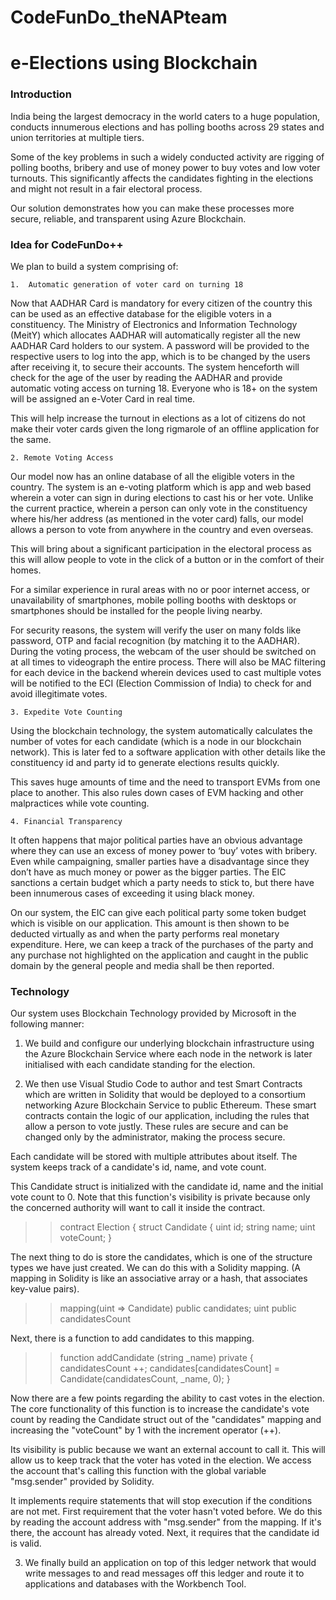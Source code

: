 # CodeFunDo_theNAPteam
# e-Elections using Blockchain

### Introduction 

India being the largest democracy in the world caters to a huge population, conducts innumerous elections and has polling booths across 29 states and union territories at multiple tiers. 

Some of the key problems in such a widely conducted activity are rigging of polling booths, bribery and use of money power to buy votes and low voter turnouts. This significantly affects the candidates fighting in the elections and might not result in a fair electoral process.   

Our solution demonstrates how you can make these processes more secure, reliable, and transparent using Azure Blockchain.

### Idea for CodeFunDo++

We plan to build a system comprising of: 

    1.  Automatic generation of voter card on turning 18

Now that AADHAR Card is mandatory for every citizen of the country this can be used as an effective database for the eligible voters in a constituency. The Ministry of Electronics and Information Technology (MeitY) which allocates AADHAR will automatically register all the new AADHAR Card holders to our system. A password will be provided to the respective users to log into the app, which is to be changed by the users after receiving it, to secure their accounts. The system henceforth will check for the age of the user by reading the AADHAR and provide automatic voting access on turning 18. Everyone who is 18+ on the system will be assigned an e-Voter Card in real time. 

This will help increase the turnout in elections as a lot of citizens do not make their voter cards given the long rigmarole of an offline application for the same. 

    2. Remote Voting Access

Our model now has an online database of all the eligible voters in the country. The system is an e-voting platform which is app and web based wherein a voter can sign in during elections to cast his or her vote. Unlike the current practice, wherein a person can only vote in the constituency where his/her address (as mentioned in the voter card) falls, our model allows a person to vote from anywhere in the country and even overseas. 

This will bring about a significant participation in the electoral process as this will allow people to vote in the click of a button or in the comfort of their homes. 

For a similar experience in rural areas with no or poor internet access, or unavailability of smartphones, mobile polling booths with desktops or smartphones should be installed for the people living nearby. 

For security reasons, the system will verify the user on many folds like password, OTP and facial recognition (by matching it to the AADHAR). During the voting process, the webcam of the user should be switched on at all times to videograph the entire process. There will also be MAC filtering for each device in the backend wherein devices used to cast multiple votes will be notified to the ECI (Election Commission of India) to check for and avoid illegitimate votes. 

    3. Expedite Vote Counting

Using the blockchain technology, the system automatically calculates the number of votes for each candidate (which is a node in our blockchain network). This is later fed to a software application with other details like the constituency id and party id to generate elections results quickly. 

This saves huge amounts of time and the need to transport EVMs from one place to another. This also rules down cases of EVM hacking and other malpractices while vote counting. 

    4. Financial Transparency

It often happens that major political parties have an obvious advantage where they can use an excess of money power to ‘buy’ votes with bribery. Even while campaigning, smaller parties have a disadvantage since they don’t have as much money or power as the bigger parties. The EIC sanctions a certain budget which a party needs to stick to, but there have been innumerous cases of exceeding it using black money. 

On our system, the EIC can give each political party some token budget which is visible on our application. This amount is then shown to be deducted virtually as and when the party performs real monetary expenditure. Here, we can keep a track of the purchases of the party and any purchase not highlighted on the application and caught in the public domain by the general people and media shall be then reported. 

### Technology

Our system uses Blockchain Technology provided by Microsoft in the following manner:

1.  We build and configure our underlying blockchain infrastructure using the Azure Blockchain Service where each node in the network is later initialised with each candidate standing for the election.

2.  We then use Visual Studio Code to author and test Smart Contracts which are written in Solidity that would be deployed to a consortium networking Azure Blockchain Service to public Ethereum. These smart contracts contain the logic of our application, including the rules that allow a person to vote justly. These rules are secure and can be changed only by the administrator, making the process secure.

Each candidate will be stored with multiple attributes about itself. The system keeps track of a candidate's id, name, and vote count. 

This Candidate struct is initialized with the candidate id, name and the initial vote count to 0. Note that this function's visibility is private because only the concerned authority will want to call it inside the contract.

>> contract Election {
>>    struct Candidate {
>>      uint id;
>>        string name;
>>        uint voteCount;
>>    }

The next thing to do is store the candidates, which is one of the structure types we have just created. We can do this with a Solidity mapping. (A mapping in Solidity is like an associative array or a hash, that associates key-value pairs).

>>  mapping(uint => Candidate) public candidates;
>>  uint public candidatesCount

Next, there is a function to add candidates to this mapping. 

>>  function addCandidate (string _name) private {
>>        candidatesCount ++;
>>        candidates[candidatesCount] = Candidate(candidatesCount, _name, 0);
>>  }


Now there are a few points regarding the ability to cast votes in the election. The core functionality of this function is to increase the candidate's vote count by reading the Candidate struct out of the "candidates" mapping and increasing the "voteCount" by 1 with the increment operator (++). 

Its visibility is public because we want an external account to call it. This will allow us to keep track that the voter has voted in the election. We access the account that's calling this function with the global variable "msg.sender" provided by Solidity.

It implements require statements that will stop execution if the conditions are not met. First requirement that the voter hasn't voted before. We do this by reading the account address with "msg.sender" from the mapping. If it's there, the account has already voted. Next, it requires that the candidate id is valid.

3. We finally build an application on top of this ledger network that would write messages to and read messages off this ledger and route it to applications and databases with the Workbench Tool.
 









